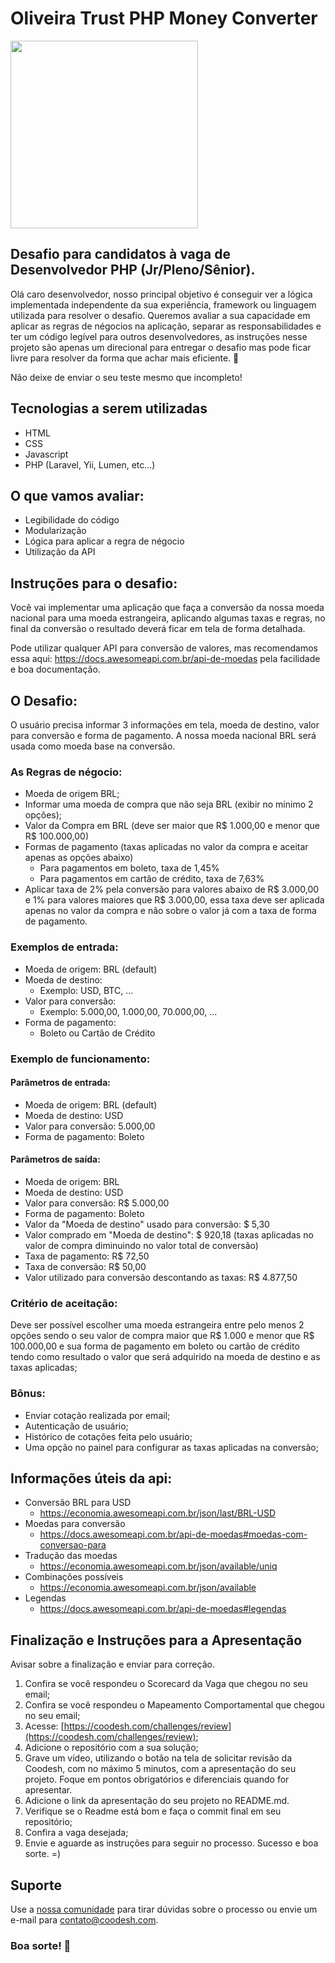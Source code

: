# Oliveira Trust PHP Money Converter

<p>
    <img src="https://encrypted-tbn0.gstatic.com/images?q=tbn%3AANd9GcQIAOtqQ5is5vwbcEn0ZahZfMxz1QIeAYtFfnLdkCXu1sqAGbnX" width="300">
 </p>

## Desafio para candidatos à vaga de Desenvolvedor PHP (Jr/Pleno/Sênior).
Olá caro desenvolvedor, nosso principal objetivo é conseguir ver a lógica implementada independente da sua experiência, framework ou linguagem utilizada para resolver o desafio. Queremos avaliar a sua capacidade em aplicar as regras de négocios na aplicação, separar as responsabilidades e ter um código legível para outros desenvolvedores, as instruções nesse projeto são apenas um direcional para entregar o desafio mas pode ficar livre para resolver da forma que achar mais eficiente. 🚀

Não deixe de enviar o seu teste mesmo que incompleto!

## Tecnologias a serem utilizadas
* HTML
* CSS
* Javascript
* PHP (Laravel, Yii, Lumen, etc...)

## O que vamos avaliar:
- Legibilidade do código
- Modularização
- Lógica para aplicar a regra de négocio
- Utilização da API

## Instruções para o desafio:
Você vai implementar uma aplicação que faça a conversão da nossa moeda nacional para uma moeda estrangeira, aplicando algumas taxas e regras, no final da conversão o resultado deverá ficar em tela de forma detalhada.

Pode utilizar qualquer API para conversão de valores, mas recomendamos essa aqui: https://docs.awesomeapi.com.br/api-de-moedas pela facilidade e boa documentação.

## O Desafio:
O usuário precisa informar 3 informações em tela, moeda de destino, valor para conversão e forma de pagamento. A nossa moeda nacional BRL será usada como moeda base na conversão.

### As Regras de négocio:
- Moeda de origem BRL;
- Informar uma moeda de compra que não seja BRL (exibir no mínimo 2 opções);
- Valor da Compra em BRL (deve ser maior que R$ 1.000,00 e menor que R$ 100.000,00)
- Formas de pagamento (taxas aplicadas no valor da compra e aceitar apenas as opções abaixo)
  - Para pagamentos em boleto, taxa de 1,45%
  - Para pagamentos em cartão de crédito, taxa de 7,63%
- Aplicar taxa de 2% pela conversão para valores abaixo de R$ 3.000,00 e 1% para valores maiores que R$ 3.000,00,
essa taxa deve ser aplicada apenas no valor da compra e não sobre o valor já com a taxa de forma de pagamento.

### Exemplos de entrada:
- Moeda de origem: BRL (default)
- Moeda de destino:
  - Exemplo: USD, BTC, ...
- Valor para conversão:
  - Exemplo: 5.000,00, 1.000,00, 70.000,00, ...
- Forma de pagamento:
  - Boleto ou Cartão de Crédito

### Exemplo de funcionamento:

#### Parâmetros de entrada:
- Moeda de origem: BRL (default)
- Moeda de destino: USD
- Valor para conversão: 5.000,00
- Forma de pagamento: Boleto

#### Parâmetros de saída:
- Moeda de origem: BRL
- Moeda de destino: USD
- Valor para conversão: R$ 5.000,00
- Forma de pagamento: Boleto
- Valor da "Moeda de destino" usado para conversão: $ 5,30
- Valor comprado em "Moeda de destino": $ 920,18 (taxas aplicadas no valor de compra diminuindo no valor total de conversão)
- Taxa de pagamento: R$ 72,50
- Taxa de conversão: R$ 50,00
- Valor utilizado para conversão descontando as taxas: R$ 4.877,50

### Critério de aceitação:
Deve ser possível escolher uma moeda estrangeira entre pelo menos 2 opções sendo o seu valor de compra maior que R$ 1.000 e menor que R$ 100.000,00
e sua forma de pagamento em boleto ou cartão de crédito tendo como resultado o valor que será adquirido na moeda de destino e as taxas aplicadas;

### Bônus:
* Enviar cotação realizada por email;
* Autenticação de usuário;
* Histórico de cotações feita pelo usuário;
* Uma opção no painel para configurar as taxas aplicadas na conversão;

## Informações úteis da api:
- Conversão BRL para USD
    - https://economia.awesomeapi.com.br/json/last/BRL-USD
- Moedas para conversão
    - https://docs.awesomeapi.com.br/api-de-moedas#moedas-com-conversao-para
- Tradução das moedas
    - https://economia.awesomeapi.com.br/json/available/uniq
- Combinações possíveis
    - https://economia.awesomeapi.com.br/json/available
- Legendas
    - https://docs.awesomeapi.com.br/api-de-moedas#legendas

## Finalização e Instruções para a Apresentação

Avisar sobre a finalização e enviar para correção.

1. Confira se você respondeu o Scorecard da Vaga que chegou no seu email;
2. Confira se você respondeu o Mapeamento Comportamental que chegou no seu email;
3. Acesse: [https://coodesh.com/challenges/review](https://coodesh.com/challenges/review);
4. Adicione o repositório com a sua solução;
5. Grave um vídeo, utilizando o botão na tela de solicitar revisão da Coodesh, com no máximo 5 minutos, com a apresentação do seu projeto. Foque em pontos obrigatórios e diferenciais quando for apresentar.
6. Adicione o link da apresentação do seu projeto no README.md.
7. Verifique se o Readme está bom e faça o commit final em seu repositório;
8. Confira a vaga desejada;
9. Envie e aguarde as instruções para seguir no processo. Sucesso e boa sorte. =)

## Suporte

Use a [nossa comunidade](https://coodesh.com/desenvolvedores#community) para tirar dúvidas sobre o processo ou envie um e-mail para contato@coodesh.com.


### Boa sorte! 🚀
